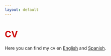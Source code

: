 ```yaml
---
layout: default
---
```


<h1 style="color: #cc0000;">CV</h1>

Here you can find my cv en [English](assets/pdf/cv_english.pdf) and [Spanish](assets/pdf/cv_spanish.pdf).
